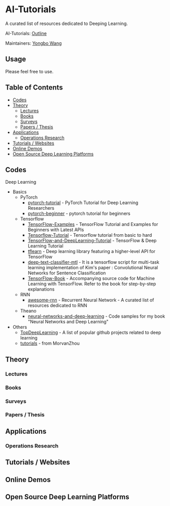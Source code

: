 # AI-Tutorials

A curated list of resources dedicated to Deeping Learning.

AI-Tutorials: [Outline](https://github.com/yongbowin/AI-Tutorials)

Maintainers: [Yongbo Wang](https://github.com/yongbowin)


## Usage
Please feel free to use.

## Table of Contents

 - [Codes](#codes)
 - [Theory](#theory)
   - [Lectures](#lectures)
   - [Books](#books)
   - [Surveys](#surveys)
   - [Papers / Thesis](#papers--thesis)
 - [Applications](#applications)
   - [Operations Research](#operations-research)
 - [Tutorials / Websites](#tutorials--websites)
 - [Online Demos](#online-demos)
 - [Open Source Deep Learning Platforms](#open-source-deep-learning-platforms)

## Codes
Deep Learning
 - Basics
   - PyTorch
     - [pytorch-tutorial](https://github.com/yunjey/pytorch-tutorial) - PyTorch Tutorial for Deep Learning Researchers
     - [pytorch-beginner](https://github.com/SherlockLiao/pytorch-beginner) - pytorch tutorial for beginners
   - Tensorflow
     - [TensorFlow-Examples](https://github.com/aymericdamien/TensorFlow-Examples) - TensorFlow Tutorial and Examples for Beginners with Latest APIs
     - [Tensorflow-Tutorial](https://github.com/MorvanZhou/Tensorflow-Tutorial) - Tensorflow tutorial from basic to hard
     - [TensorFlow-and-DeepLearning-Tutorial](https://github.com/CreatCodeBuild/TensorFlow-and-DeepLearning-Tutorial) - TensorFlow & Deep Learning Tutorial
     - [tflearn](https://github.com/aymericdamien/tflearn) - Deep learning library featuring a higher-level API for TensorFlow
     - [deep-text-classifier-mtl](https://github.com/dhwajraj/deep-text-classifier-mtl) - It is a tensorflow script for multi-task learning implementation of Kim's paper : Convolutional Neural Networks for Sentence Classification
     - [TensorFlow-Book](https://github.com/BinRoot/TensorFlow-Book) - Accompanying source code for Machine Learning with TensorFlow. Refer to the book for step-by-step explanations
   - RNN
     - [awesome-rnn](https://github.com/aymericdamien/awesome-rnn) - Recurrent Neural Network - A curated list of resources dedicated to RNN
   - Theano
     - [neural-networks-and-deep-learning](https://github.com/mnielsen/neural-networks-and-deep-learning) - Code samples for my book "Neural Networks and Deep Learning"
 - Others
     - [TopDeepLearning](https://github.com/aymericdamien/TopDeepLearning) - A list of popular github projects related to deep learning
     - [tutorials](https://github.com/MorvanZhou/tutorials) - from MorvanZhou

## Theory

### Lectures

### Books

### Surveys

### Papers / Thesis

## Applications

### Operations Research

## Tutorials / Websites

## Online Demos

## Open Source Deep Learning Platforms



